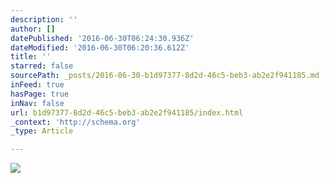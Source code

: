 ```yaml
---
description: ''
author: []
datePublished: '2016-06-30T06:24:30.936Z'
dateModified: '2016-06-30T06:20:36.612Z'
title: ''
starred: false
sourcePath: _posts/2016-06-30-b1d97377-8d2d-46c5-beb3-ab2e2f941185.md
inFeed: true
hasPage: true
inNav: false
url: b1d97377-8d2d-46c5-beb3-ab2e2f941185/index.html
_context: 'http://schema.org'
_type: Article

---
```

![](https://the-grid-user-content.s3-us-west-2.amazonaws.com/98a89248-1fd5-45bc-a963-7d33c86a60b6.jpg)